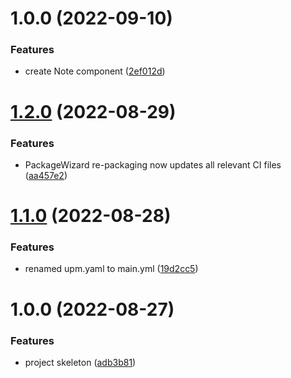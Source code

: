 # 1.0.0 (2022-09-10)


### Features

* create Note component ([2ef012d](https://github.com/nmacadam/Notate/commit/2ef012db1b8b9cd50938904f4d463d251d959094))

# [1.2.0](https://github.com/nmacadam/upm-sample/compare/v1.1.0...v1.2.0) (2022-08-29)


### Features

* PackageWizard re-packaging now updates all relevant CI files ([aa457e2](https://github.com/nmacadam/upm-sample/commit/aa457e28afaca26d0fb8ae0b4b247a9209b41d5e))

# [1.1.0](https://github.com/nmacadam/upm-sample/compare/v1.0.0...v1.1.0) (2022-08-28)


### Features

* renamed upm.yaml to main.yml ([19d2cc5](https://github.com/nmacadam/upm-sample/commit/19d2cc5f90dc161215d6eb9cf361e42ed7aacfc6))

# 1.0.0 (2022-08-27)


### Features

* project skeleton ([adb3b81](https://github.com/nmacadam/upm-sample/commit/adb3b8114358625518bbbd6ef8439033b6f53c24))
